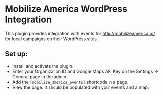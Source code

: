# Mobilize America WordPress Integration

This plugin provides integration with events for http://mobilizeamerica.io/ for local campaigns on their WordPress sites.

## Set up:

* Install and activate the plugin.
* Enter your Organization ID and Google Maps API Key on the Settings -> General page in the admin.
* Add the `[mobilize_america_events]` shortcode in a page.
* View the page.  It should be populated with your events and a map.
